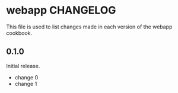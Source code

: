 # webapp CHANGELOG

This file is used to list changes made in each version of the webapp cookbook.

## 0.1.0

Initial release.

- change 0
- change 1
